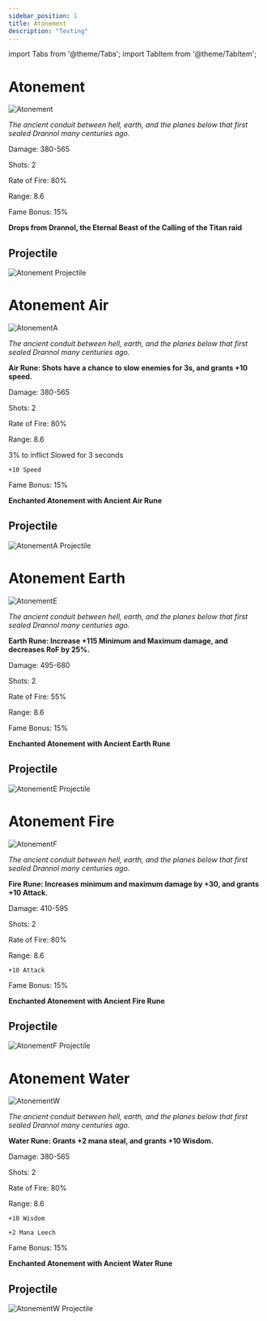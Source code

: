 ```yaml
---
sidebar_position: 1
title: Atonement
description: "Testing"
---
```


import Tabs from '@theme/Tabs';
import TabItem from '@theme/TabItem';

<Tabs>
  <TabItem value="Atonement" label="Atonement" default>

# Atonement

![Atonement](https://vwiki.valorserver.com/api/item/picture/atonement)

<i>The ancient conduit between hell, earth, and the planes below that first sealed Drannol many centuries ago.</i>

Damage: 380-565

Shots: 2

Rate of Fire: 80%

Range: 8.6

Fame Bonus: 15%

**Drops from Drannol, the Eternal Beast of the Calling of the Titan raid**

## Projectile

![Atonement Projectile](https://cdn.discordapp.com/attachments/953134990428868629/953138828854562847/atonement.gif)


  </TabItem>
  <TabItem value="Air" label="Air">

# Atonement Air

![AtonementA](https://vwiki.valorserver.com/api/item/picture/atonement%20air)

<i>The ancient conduit between hell, earth, and the planes below that first sealed Drannol many centuries ago.</i>

**Air Rune: Shots have a chance to slow enemies for 3s, and grants +10 speed.**
    
Damage: 380-565

Shots: 2

Rate of Fire: 80%

Range: 8.6

3% to inflict Slowed for 3 seconds
    
    +10 Speed

Fame Bonus: 15%

**Enchanted Atonement with Ancient Air Rune**

## Projectile

![AtonementA Projectile](https://cdn.discordapp.com/attachments/953134990428868629/953139834694811698/atonement_air.gif)
 
  </TabItem>
  <TabItem value="Earth" label="Earth">

# Atonement Earth

![AtonementE](https://vwiki.valorserver.com/api/item/picture/atonement%20earth)

<i>The ancient conduit between hell, earth, and the planes below that first sealed Drannol many centuries ago.</i>

**Earth Rune: Increase +115 Minimum and Maximum damage, and decreases RoF by 25%.**
    
Damage: 495-680

Shots: 2

Rate of Fire: 55%

Range: 8.6

Fame Bonus: 15%

**Enchanted Atonement with Ancient Earth Rune**

## Projectile

![AtonementE Projectile](https://cdn.discordapp.com/attachments/953134990428868629/953139464597827604/atonement_earth.gif)

  </TabItem>
  <TabItem value="Fire" label="Fire">

# Atonement Fire

![AtonementF](https://vwiki.valorserver.com/api/item/picture/atonement%20fire)

<i>The ancient conduit between hell, earth, and the planes below that first sealed Drannol many centuries ago.</i>

**Fire Rune: Increases minimum and maximum damage by +30, and grants +10 Attack.**

Damage: 410-595

Shots: 2

Rate of Fire: 80%

Range: 8.6

    +10 Attack

Fame Bonus: 15%

**Enchanted Atonement with Ancient Fire Rune**

## Projectile

![AtonementF Projectile](https://cdn.discordapp.com/attachments/953134990428868629/953138829294972938/atonement_fire.gif)

  </TabItem>
  <TabItem value="Water" label="Water">

# Atonement Water

![AtonementW](https://vwiki.valorserver.com/api/item/picture/atonement%20water)

<i>The ancient conduit between hell, earth, and the planes below that first sealed Drannol many centuries ago.</i>

**Water Rune: Grants +2 mana steal, and grants +10 Wisdom.**

Damage: 380-565

Shots: 2

Rate of Fire: 80%

Range: 8.6

    +10 Wisdom
    
    +2 Mana Leech

Fame Bonus: 15%

**Enchanted Atonement with Ancient Water Rune**

## Projectile

![AtonementW Projectile](https://cdn.discordapp.com/attachments/953134990428868629/953138829781532732/atonement_water.gif)

  </TabItem>
</Tabs>
